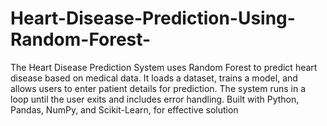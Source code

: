 # Heart-Disease-Prediction-Using-Random-Forest-
The Heart Disease Prediction System uses Random Forest to predict heart disease based on medical data. It loads a dataset, trains a model, and allows users to enter patient details for prediction. The system runs in a loop until the user exits and includes error handling. Built with Python, Pandas, NumPy, and Scikit-Learn, for effective solution
